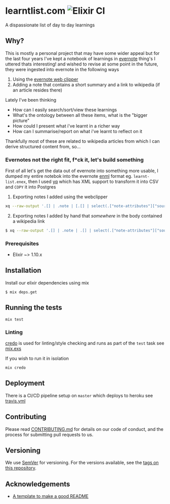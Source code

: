 # learntlist.com ![Elixir CI](https://github.com/yuhonas/learntlist.com/workflows/Elixir%20CI/badge.svg)

A dispassionate list of day to day learnings

## Why?

This is mostly a personal project that may have some wider appeal but for the last four years
I've kept a notebook of learnings in [evernote](https://evernote.com/features/webclipper) thing's I uttered thats interesting! and wished to revise at some point in the future, they were ingested into evernote in the following ways

1) Using the [evernote web clipper](https://evernote.com/features/webclipper)
2) Adding a note that contains a short summary and a link to wikipedia (if an article resides there)

Lately I've been thinking

* How can I easily search/sort/view these learnings
* What's the ontology between all these items, what is the "bigger picture"
* How could I present what i've learnt in a richer way
* How can I summarise/report on what i've learnt to reflect on it

Thankfully most of these are related to wikipedia articles from which I can derive structured content from, so...

### Evernotes not the right fit, f*ck it, let's build something

First of all let's get the data out of evernote into something more usable, I dumped my entire notebok into the evernote [enml](https://dev.evernote.com/doc/articles/enml.php) format eg. `learnt-list.enex`, then I used [yq](https://github.com/kislyuk/yq) which has XML support to transform it into CSV and `COPY` it into Postgres

1) Exporting notes I added using the webclipper

```bash
xq --raw-output '.[] | .note | [.[] | select(.["note-attributes"]["source-url"]| tostring | contains("wikipedia"))] | unique_by(.["note-attributes"]["source-url"]) | .[] |  [ .created, .updated, .title, .["note-attributes"]["source-url"] ] | @csv' ~/Downloads/learnt-list.enex | psql learntlist_dev -c "COPY learnt_items (inserted_at,updated_at,title,url) from STDIN DELIMITER ',' NULL '' CSV"
```

2) Exporting notes I added by hand that _somewhere_ in the body contained a wikipedia link

```bash
$ xq --raw-output '.[] | .note | .[] | select(.["note-attributes"]["source-url"] == null) | (.content |  capture("(?<url>https://en.wikipedia.org/wiki/[\\\w%]+)")) as $attributes | [ .created, .updated, .title, $attributes.url ] | @csv' learnt-list.enex | psql learntlist_dev -c "COPY learnt_items (inserted_at,updated_at,title,url) from STDIN DELIMITER ',' NULL '' CSV"
```

### Prerequisites

* Elixir ~> 1.10.x

## Installation

Install our elixir dependencies using mix

```
$ mix deps.get
```

## Running the tests

```
mix test
```

### Linting

[credo](https://github.com/rrrene/credo) is used for linting/style checking and runs as part of the `test` task see [mix.exs](./mix.exs)

If you wish to run it in isolation

```
mix credo
```

## Deployment

There is a CI/CD pipeline setup on `master` which deploys to heroku see [travis.yml](./travis.yml)

## Contributing

Please read [CONTRIBUTING.md](https://gist.github.com/PurpleBooth/b24679402957c63ec426) for details on our code of conduct, and the process for submitting pull requests to us.

## Versioning

We use [SemVer](http://semver.org/) for versioning. For the versions available, see the [tags on this repository](https://github.com/your/project/tags).


## Acknowledgements

* [A template to make a good README](https://gist.github.com/PurpleBooth/109311bb0361f32d87a2)
